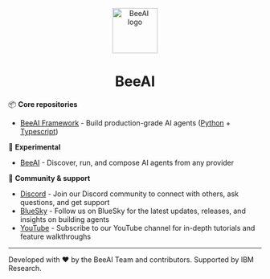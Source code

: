 <p align="center">
  <picture>
    <source media="(prefers-color-scheme: dark)" srcset="Bee_logo_white.svg">
    <source media="(prefers-color-scheme: light)" srcset="Bee_logo_black.svg">
    <img alt="BeeAI logo" height="90">
  </picture>
</p>

<h1 align="center">BeeAI</h1>

📦 **Core repositories**
- [BeeAI Framework](https://github.com/i-am-bee/beeai-framework) - Build production-grade AI agents ([Python](https://github.com/i-am-bee/beeai-framework/tree/main/python) + [Typescript](https://github.com/i-am-bee/beeai-framework/tree/main/typescript))

🧪 **Experimental**
- [BeeAI](https://github.com/i-am-bee/beeai) - Discover, run, and compose AI agents from any provider

🤝 **Community & support**
- [Discord](https://discord.com/channels/1309202615556378705/1309202615556378709) - Join our Discord community to connect with others, ask questions, and get support
- [BlueSky](https://bsky.app/profile/beeaiagents.bsky.social) - Follow us on BlueSky for the latest updates, releases, and insights on building agents
- [YouTube](https://www.youtube.com/@BeeAIAgents) - Subscribe to our YouTube channel for in-depth tutorials and feature walkthroughs

---
Developed with ❤️ by the BeeAI Team and contributors. Supported by IBM Research.
